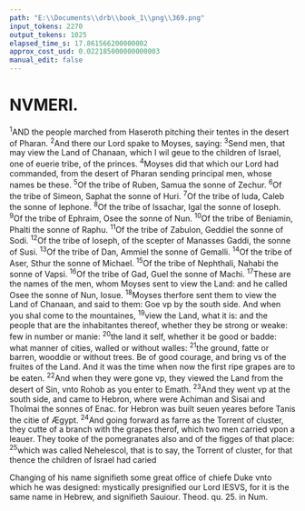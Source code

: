 ```yaml
---
path: "E:\\Documents\\drb\\book_1\\png\\369.png"
input_tokens: 2270
output_tokens: 1025
elapsed_time_s: 17.861566200000002
approx_cost_usd: 0.022185000000000003
manual_edit: false
---
```

# NVMERI.

<sup>1</sup>AND the people marched from Haseroth pitching their tentes in the desert of Pharan. <sup>2</sup>And there our Lord spake to Moyses, saying: <sup>3</sup>Send men, that may view the Land of Chanaan, which I wil geue to the children of Israel, one of euerie tribe, of the princes. <sup>4</sup>Moyses did that which our Lord had commanded, from the desert of Pharan sending principal men, whose names be these. <sup>5</sup>Of the tribe of Ruben, Samua the sonne of Zechur. <sup>6</sup>Of the tribe of Simeon, Saphat the sonne of Huri. <sup>7</sup>Of the tribe of Iuda, Caleb the sonne of Iephone. <sup>8</sup>Of the tribe of Issachar, Igal the sonne of Ioseph. <sup>9</sup>Of the tribe of Ephraim, Osee the sonne of Nun. <sup>10</sup>Of the tribe of Beniamin, Phalti the sonne of Raphu. <sup>11</sup>Of the tribe of Zabulon, Geddiel the sonne of Sodi. <sup>12</sup>Of the tribe of Ioseph, of the scepter of Manasses Gaddi, the sonne of Susi. <sup>13</sup>Of the tribe of Dan, Ammiel the sonne of Gemalli. <sup>14</sup>Of the tribe of Aser, Sthur the sonne of Michael. <sup>15</sup>Of the tribe of Nephthali, Nahabi the sonne of Vapsi. <sup>16</sup>Of the tribe of Gad, Guel the sonne of Machi. <sup>17</sup>These are the names of the men, whom Moyses sent to view the Land: and he called Osee the sonne of Nun, Iosue. <sup>18</sup>Moyses therfore sent them to view the Land of Chanaan, and said to them: Goe vp by the south side. And when you shal come to the mountaines, <sup>19</sup>view the Land, what it is: and the people that are the inhabitantes thereof, whether they be strong or weake: few in number or manie: <sup>20</sup>the land it self, whether it be good or badde: what manner of cities, walled or without walles: <sup>21</sup>the ground, fatte or barren, wooddie or without trees. Be of good courage, and bring vs of the fruites of the Land. And it was the time when now the first ripe grapes are to be eaten. <sup>22</sup>And when they were gone vp, they viewed the Land from the desert of Sin, vnto Rohob as you enter to Emath. <sup>23</sup>And they went vp at the south side, and came to Hebron, where were Achiman and Sisai and Tholmai the sonnes of Enac. for Hebron was built seuen yeares before Tanis the citie of Ægypt. <sup>24</sup>And going forward as farre as the Torrent of cluster, they cutte of a branch with the grapes therof, which two men carried vpon a leauer. They tooke of the pomegranates also and of the figges of that place: <sup>25</sup>which was called Nehelescol, that is to say, the Torrent of cluster, for that thence the children of Israel had caried

<aside>Changing of his name signifieth some great office of chiefe Duke vnto which he was designed: mystically presignified our Lord IESVS, for it is the same name in Hebrew, and signifieth Sauiour. Theod. qu. 25. in Num.</aside>

[^1]: Changing of his name signifieth some great office of chiefe Duke vnto which he was designed: mystically presignified our Lord IESVS, for it is the same name in Hebrew, and signifieth Sauiour. Theod. qu. 25. in Num.